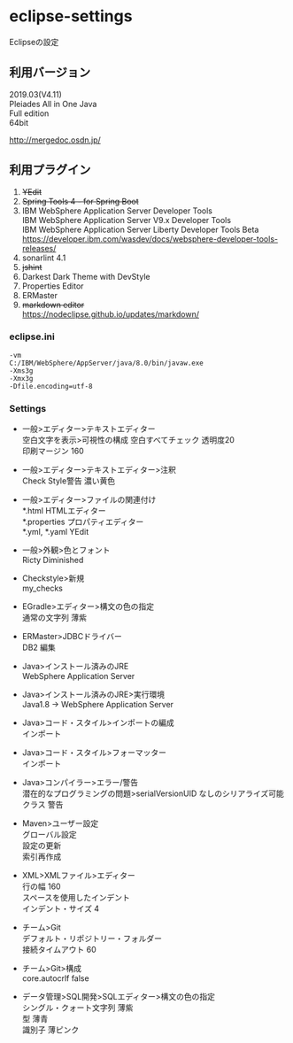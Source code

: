 # eclipse-settings
Eclipseの設定  

## 利用バージョン
2019.03(V4.11)  
Pleiades All in One Java  
Full edition  
64bit  

http://mergedoc.osdn.jp/

## 利用プラグイン
1.  ~~YEdit~~
1.  ~~Spring Tools 4 - for Spring Boot~~
1.  IBM WebSphere Application Server Developer Tools  
    IBM WebSphere Application Server V9.x Developer Tools  
    IBM WebSphere Application Server Liberty Developer Tools Beta  
    https://developer.ibm.com/wasdev/docs/websphere-developer-tools-releases/  
1.  sonarlint 4.1
1.  ~~jshint~~
1.  Darkest Dark Theme with DevStyle
1.  Properties Editor
1.  ERMaster
1.  ~~markdown editor~~  
    https://nodeclipse.github.io/updates/markdown/

### eclipse.ini
```
-vm
C:/IBM/WebSphere/AppServer/java/8.0/bin/javaw.exe
-Xms3g
-Xmx3g
-Dfile.encoding=utf-8
```

### Settings
- 一般>エディター>テキストエディター  
  空白文字を表示>可視性の構成 空白すべてチェック 透明度20  
  印刷マージン 160  

- 一般>エディター>テキストエディター>注釈  
  Check Style警告 濃い黄色  

- 一般>エディター>ファイルの関連付け  
  *.html             HTMLエディター  
  *.properties       プロパティエディター  
  *.yml, *.yaml      YEdit  

- 一般>外観>色とフォント  
  Ricty Diminished  

- Checkstyle>新規  
  my_checks  

- EGradle>エディター>構文の色の指定  
  通常の文字列               薄紫  

- ERMaster>JDBCドライバー  
  DB2 編集

- Java>インストール済みのJRE  
  WebSphere Application Server  

- Java>インストール済みのJRE>実行環境  
  Java1.8 -> WebSphere Application Server  

- Java>コード・スタイル>インポートの編成  
  インポート  

- Java>コード・スタイル>フォーマッター  
  インポート  

- Java>コンパイラー>エラー/警告  
  潜在的なプログラミングの問題>serialVersionUID なしのシリアライズ可能クラス    警告  

- Maven>ユーザー設定  
  グローバル設定  
  設定の更新  
  索引再作成  

- XML>XMLファイル>エディター  
  行の幅             160  
  スペースを使用したインデント  
  インデント・サイズ 4  

- チーム>Git  
  デフォルト・リポジトリー・フォルダー  
  接続タイムアウト   60  

- チーム>Git>構成  
  core.autocrlf      false  

- データ管理>SQL開発>SQLエディター>構文の色の指定  
  シングル・クォート文字列   薄紫  
  型                       薄青  
  識別子                   薄ピンク  
